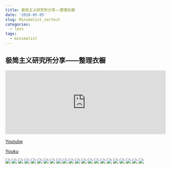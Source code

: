 ```yaml
---
title: 极简主义研究所分享——整理衣橱
date: '2018-05-05'
slug: Minimalist_sortout
categories:
  - less
tags:
  - minimalist
---
```


## 极简主义研究所分享——整理衣橱



<iframe width="100%" height="200" scrolling="no" frameborder="no" allow="autoplay" src="https://w.soundcloud.com/player/?url=https%3A//api.soundcloud.com/tracks/439728936&color=%23ff5500&auto_play=true&hide_related=false&show_comments=true&show_user=true&show_reposts=false&show_teaser=true&visual=true"></iframe>

[Youtube](https://www.youtube.com/embed/JntsuE9S76s)

[Youku](http://player.youku.com/embed/XMzU4NjQ3ODk2OA==)

![](https://wx3.sinaimg.cn/mw1024/4cfe3a92ly1fr0rmqtk2aj20f00qoab1.jpg)
![](https://wx3.sinaimg.cn/mw1024/4cfe3a92ly1fr0rmqpi1mj20f00qojrn.jpg)
![](https://wx1.sinaimg.cn/mw1024/4cfe3a92ly1fr0rmqwn2yj20f00qo76y.jpg)
![](https://wx3.sinaimg.cn/mw1024/4cfe3a92ly1fr0rmquljjj20f00qomyh.jpg)
![](https://wx2.sinaimg.cn/mw1024/4cfe3a92ly1fr0rmqtrz8j20f00qowfi.jpg)
![](https://wx1.sinaimg.cn/mw1024/4cfe3a92ly1fr0rmqwbapj20f00qojte.jpg)
![](https://wx1.sinaimg.cn/mw1024/4cfe3a92ly1fr0rmqxnlyj20f00qojt0.jpg)
![](https://wx4.sinaimg.cn/mw1024/4cfe3a92ly1fr0rmqwgfzj20f00qowfi.jpg)
![](https://wx1.sinaimg.cn/mw1024/4cfe3a92ly1fr0rmqpucfj20f00qoaag.jpg)
![](https://wx4.sinaimg.cn/mw1024/4cfe3a92ly1fr0rnu1ztaj20f00qo0v2.jpg)
![](https://wx2.sinaimg.cn/mw1024/4cfe3a92ly1fr0rnu3ptuj20f00qo0up.jpg)
![](https://wx1.sinaimg.cn/mw1024/4cfe3a92ly1fr0rntvsx8j20f00qoq3i.jpg)
![](https://wx3.sinaimg.cn/mw1024/4cfe3a92ly1fr0rntwwawj20f00qojs3.jpg)
![](https://wx3.sinaimg.cn/mw1024/4cfe3a92ly1fr0rntx9ncj20f00qo750.jpg)
![](https://wx1.sinaimg.cn/mw1024/4cfe3a92ly1fr0rnty6hej20f00qoq3m.jpg)
![](https://wx1.sinaimg.cn/mw1024/4cfe3a92ly1fr0rntz1ogj20f00qot9h.jpg)
![](https://wx4.sinaimg.cn/mw1024/4cfe3a92ly1fr0rnu5zlwj20f00qomzn.jpg)
![](https://wx2.sinaimg.cn/mw1024/4cfe3a92ly1fr0rntztm5j20f00qot9g.jpg)
![](https://wx2.sinaimg.cn/mw1024/4cfe3a92ly1fr0roeqalsj20f00qomzk.jpg)
![](https://wx4.sinaimg.cn/mw1024/4cfe3a92ly1fr0roesemrj20f00qo40x.jpg)
![](https://wx3.sinaimg.cn/mw1024/4cfe3a92ly1fr0roevmr7j20f00qo76j.jpg)
![](https://wx1.sinaimg.cn/mw1024/4cfe3a92ly1fr0roeo52xj20f00qojsh.jpg)






